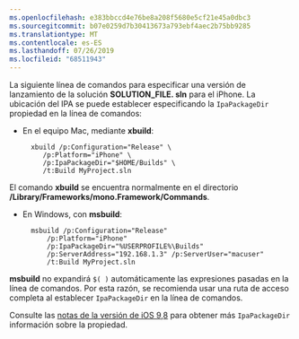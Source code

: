 ```yaml
---
ms.openlocfilehash: e383bbccd4e76be8a208f5680e5cf21e45a0dbc3
ms.sourcegitcommit: b07e0259d7b30413673a793ebf4aec2b75bb9285
ms.translationtype: MT
ms.contentlocale: es-ES
ms.lasthandoff: 07/26/2019
ms.locfileid: "68511943"
---
```


La siguiente línea de comandos para especificar una versión de lanzamiento de la solución **SOLUTION_FILE. sln** para el iPhone. La ubicación del IPA se puede establecer especificando la `IpaPackageDir` propiedad en la línea de comandos:

- En el equipo Mac, mediante **xbuild**:

        xbuild /p:Configuration="Release" \ 
           /p:Platform="iPhone" \ 
           /p:IpaPackageDir="$HOME/Builds" \
           /t:Build MyProject.sln

El comando **xbuild** se encuentra normalmente en el directorio **/Library/Frameworks/mono.Framework/Commands**.

- En Windows, con **msbuild**:

        msbuild /p:Configuration="Release" 
            /p:Platform="iPhone" 
            /p:IpaPackageDir="%USERPROFILE%\Builds" 
            /p:ServerAddress="192.168.1.3" /p:ServerUser="macuser"  
            /t:Build MyProject.sln


**msbuild** no expandirá `$( )` automáticamente las expresiones pasadas en la línea de comandos. Por esta razón, se recomienda usar una ruta de acceso completa al establecer `IpaPackageDir` en la línea de comandos.

Consulte las [notas de la versión de iOS 9,8](https://github.com/xamarin/release-notes-archive/blob/master/release-notes/ios/xamarin.ios_9/xamarin.ios_9.8.md#new-msbuild-property-ipapackagedir-to-customize-ipa-output-location) para obtener más `IpaPackageDir` información sobre la propiedad.
